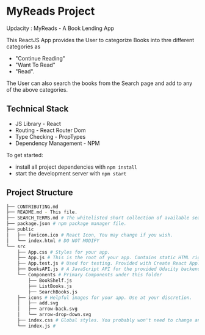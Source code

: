 # MyReads Project

Updacity : MyReads - A Book Lending App

This ReactJS App provides the User to categorize Books into thre different categories as 
* "Continue Reading"
* "Want To Read"
* "Read".

The User can also search the books from the Search page and add to any of the above categories.

## Technical Stack
* JS Library - React
* Routing - React Router Dom
* Type Checking - PropTypes
* Dependency Management - NPM


To get started:

* install all project dependencies with `npm install`
* start the development server with `npm start`

## Project Structure
```bash
├── CONTRIBUTING.md
├── README.md - This file.
├── SEARCH_TERMS.md # The whitelisted short collection of available search terms for you to use with your app.
├── package.json # npm package manager file.
├── public
│   ├── favicon.ico # React Icon, You may change if you wish.
│   └── index.html # DO NOT MODIFY
└── src
    ├── App.css # Styles for your app.
    ├── App.js # This is the root of your app. Contains static HTML right now.
    ├── App.test.js # Used for testing. Provided with Create React App. Testing is encouraged, but not required.
    ├── BooksAPI.js # A JavaScript API for the provided Udacity backend. Instructions for the methods are below.
    └── Components # Primary Components under this folder
        ├── BookShelf.js
        ├── ListBooks.js
        ├── SearchBooks.js
    ├── icons # Helpful images for your app. Use at your discretion.
    │   ├── add.svg
    │   ├── arrow-back.svg
    │   └── arrow-drop-down.svg
    ├── index.css # Global styles. You probably won't need to change anything here.
    └── index.js #
```
